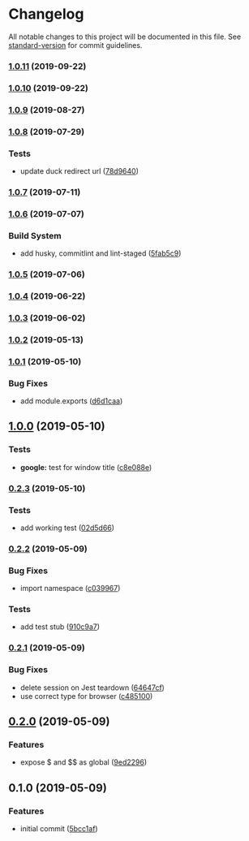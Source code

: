 # Changelog

All notable changes to this project will be documented in this file. See [standard-version](https://github.com/conventional-changelog/standard-version) for commit guidelines.

### [1.0.11](https://github.com/iiroj/jest-environment-webdriverio/compare/v1.0.10...v1.0.11) (2019-09-22)

### [1.0.10](https://github.com/iiroj/jest-environment-webdriverio/compare/v1.0.9...v1.0.10) (2019-09-22)

### [1.0.9](https://github.com/iiroj/jest-environment-webdriverio/compare/v1.0.8...v1.0.9) (2019-08-27)

### [1.0.8](https://github.com/iiroj/jest-environment-webdriverio/compare/v1.0.7...v1.0.8) (2019-07-29)


### Tests

* update duck redirect url ([78d9640](https://github.com/iiroj/jest-environment-webdriverio/commit/78d9640))



### [1.0.7](https://github.com/iiroj/jest-environment-webdriverio/compare/v1.0.6...v1.0.7) (2019-07-11)



### [1.0.6](https://github.com/iiroj/jest-environment-webdriverio/compare/v1.0.5...v1.0.6) (2019-07-07)


### Build System

* add husky, commitlint and lint-staged ([5fab5c9](https://github.com/iiroj/jest-environment-webdriverio/commit/5fab5c9))



### [1.0.5](https://github.com/iiroj/jest-environment-webdriverio/compare/v1.0.4...v1.0.5) (2019-07-06)



### [1.0.4](https://github.com/iiroj/jest-environment-webdriverio/compare/v1.0.3...v1.0.4) (2019-06-22)



### [1.0.3](https://github.com/iiroj/jest-environment-webdriverio/compare/v1.0.2...v1.0.3) (2019-06-02)



### [1.0.2](https://github.com/iiroj/jest-environment-webdriverio/compare/v1.0.1...v1.0.2) (2019-05-13)



### [1.0.1](https://github.com/iiroj/jest-environment-webdriverio/compare/v1.0.0...v1.0.1) (2019-05-10)


### Bug Fixes

* add module.exports ([d6d1caa](https://github.com/iiroj/jest-environment-webdriverio/commit/d6d1caa))



## [1.0.0](https://github.com/iiroj/jest-environment-webdriverio/compare/v0.2.3...v1.0.0) (2019-05-10)


### Tests

* **google:** test for window title ([c8e088e](https://github.com/iiroj/jest-environment-webdriverio/commit/c8e088e))



### [0.2.3](https://github.com/iiroj/jest-environment-webdriverio/compare/v0.2.2...v0.2.3) (2019-05-10)


### Tests

* add working test ([02d5d66](https://github.com/iiroj/jest-environment-webdriverio/commit/02d5d66))



### [0.2.2](https://github.com/iiroj/jest-environment-webdriverio/compare/v0.2.1...v0.2.2) (2019-05-09)


### Bug Fixes

* import namespace ([c039967](https://github.com/iiroj/jest-environment-webdriverio/commit/c039967))


### Tests

* add test stub ([910c9a7](https://github.com/iiroj/jest-environment-webdriverio/commit/910c9a7))



### [0.2.1](https://github.com/iiroj/jest-environment-webdriverio/compare/v0.2.0...v0.2.1) (2019-05-09)


### Bug Fixes

* delete session on Jest teardown ([64647cf](https://github.com/iiroj/jest-environment-webdriverio/commit/64647cf))
* use correct type for browser ([c485100](https://github.com/iiroj/jest-environment-webdriverio/commit/c485100))



## [0.2.0](https://github.com/iiroj/jest-environment-webdriverio/compare/v0.1.0...v0.2.0) (2019-05-09)


### Features

* expose $ and $$ as global ([9ed2296](https://github.com/iiroj/jest-environment-webdriverio/commit/9ed2296))



## 0.1.0 (2019-05-09)


### Features

* initial commit ([5bcc1af](https://github.com/iiroj/jest-environment-webdriverio/commit/5bcc1af))
